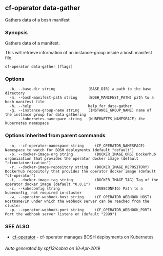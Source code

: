 ## cf-operator data-gather

Gathers data of a bosh manifest

### Synopsis

Gathers data of a manifest. 

This will retrieve information of an instance-group
inside a bosh manifest file.



```
cf-operator data-gather [flags]
```

### Options

```
  -b, --base-dir string               (BASE_DIR) a path to the base directory
  -m, --bosh-manifest-path string     (BOSH_MANIFEST_PATH) path to a bosh manifest file
  -h, --help                          help for data-gather
  -g, --instance-group-name string    (INSTANCE_GROUP_NAME) name of the instance group for data gathering
      --kubernetes-namespace string   (KUBERNETES_NAMESPACE) the kubernetes namespace
```

### Options inherited from parent commands

```
  -n, --cf-operator-namespace string     (CF_OPERATOR_NAMESPACE) Namespace to watch for BOSH deployments (default "default")
  -o, --docker-image-org string          (DOCKER_IMAGE_ORG) Dockerhub organization that provides the operator docker image (default "cfcontainerization")
  -r, --docker-image-repository string   (DOCKER_IMAGE_REPOSITORY) Dockerhub repository that provides the operator docker image (default "cf-operator")
  -t, --docker-image-tag string          (DOCKER_IMAGE_TAG) Tag of the operator docker image (default "0.0.1")
  -c, --kubeconfig string                (KUBECONFIG) Path to a kubeconfig, not required in-cluster
  -w, --operator-webhook-host string     (CF_OPERATOR_WEBHOOK_HOST) Hostname/IP under which the webhook server can be reached from the cluster
  -p, --operator-webhook-port string     (CF_OPERATOR_WEBHOOK_PORT) Port the webhook server listens on (default "2999")
```

### SEE ALSO

* [cf-operator](cf-operator.md)	 - cf-operator manages BOSH deployments on Kubernetes

###### Auto generated by spf13/cobra on 10-Apr-2019
